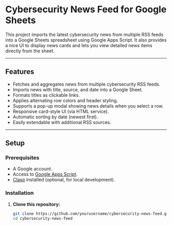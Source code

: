 # Cybersecurity News Feed for Google Sheets

This project imports the latest cybersecurity news from multiple RSS feeds into a Google Sheets spreadsheet using Google Apps Script. It also provides a nice UI to display news cards and lets you view detailed news items directly from the sheet.

---

## Features

- Fetches and aggregates news from multiple cybersecurity RSS feeds.
- Imports news with title, source, and date into a Google Sheet.
- Formats titles as clickable links.
- Applies alternating row colors and header styling.
- Supports a pop-up modal showing news details when you select a row.
- Responsive card-style UI (via HTML service).
- Automatic sorting by date (newest first).
- Easily extendable with additional RSS sources.

---

## Setup

### Prerequisites

- A Google account.
- Access to [Google Apps Script](https://script.google.com).
- [Clasp](https://github.com/google/clasp) installed (optional, for local development).

### Installation

1. **Clone this repository:**

   ```bash
   git clone https://github.com/yourusername/cybersecurity-news-feed.git
   cd cybersecurity-news-feed

